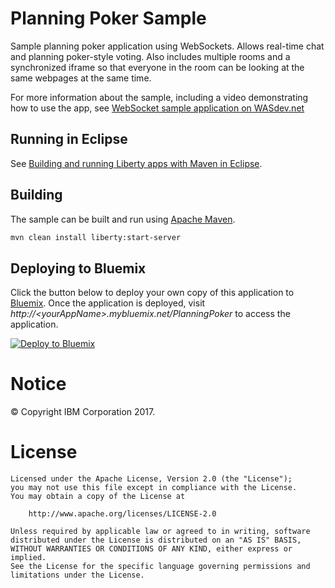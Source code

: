 Planning Poker Sample
=====================

Sample planning poker application using WebSockets. Allows real-time chat and planning poker-style voting. Also includes multiple rooms and a synchronized iframe so that everyone in the room can be looking at the same webpages at the same time.

For more information about the sample, including a video demonstrating how to use the app, see [WebSocket sample application on WASdev.net](https://developer.ibm.com/wasdev/blog/2014/12/17/websocket-sample-application/)

## Running in Eclipse

See [Building and running Liberty apps with Maven in Eclipse](https://developer.ibm.com/wasdev/docs/building-liberty-apps-maven-in-eclipse/).


## Building

The sample can be built and run using [Apache Maven](http://maven.apache.org/).

```bash
mvn clean install liberty:start-server
```

## Deploying to Bluemix

Click the button below to deploy your own copy of this application to [Bluemix](https://bluemix.net). Once the application is deployed, visit *http://&lt;yourAppName&gt;.mybluemix.net/PlanningPoker* to access the application. 

[![Deploy to Bluemix](https://bluemix.net/deploy/button.png)](https://bluemix.net/deploy?repository=https://github.com/WASdev/sample.planningpoker.git)

# Notice

© Copyright IBM Corporation 2017.

# License

```text
Licensed under the Apache License, Version 2.0 (the "License");
you may not use this file except in compliance with the License.
You may obtain a copy of the License at

    http://www.apache.org/licenses/LICENSE-2.0

Unless required by applicable law or agreed to in writing, software
distributed under the License is distributed on an "AS IS" BASIS,
WITHOUT WARRANTIES OR CONDITIONS OF ANY KIND, either express or implied.
See the License for the specific language governing permissions and
limitations under the License.
````
